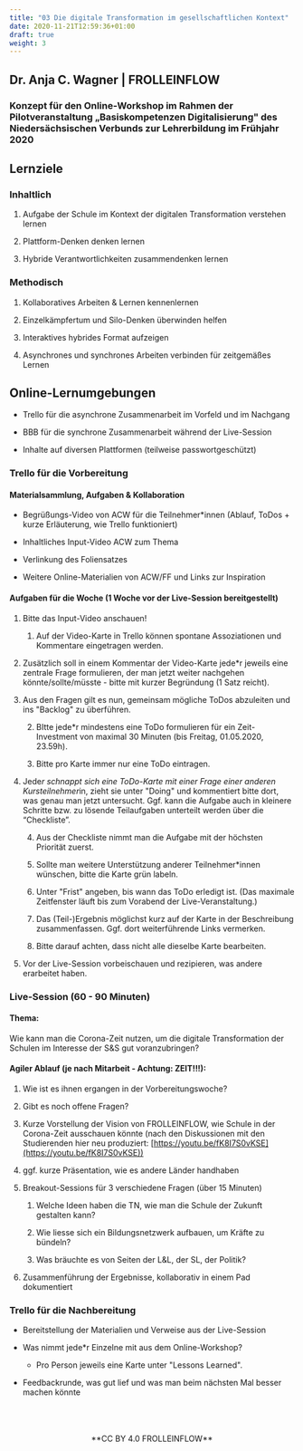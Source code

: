 ```yaml
---
title: "03 Die digitale Transformation im gesellschaftlichen Kontext"
date: 2020-11-21T12:59:36+01:00
draft: true
weight: 3
---
```



## **Dr. Anja C. Wagner | FROLLEINFLOW**

### Konzept für den Online-Workshop im Rahmen der Pilotveranstaltung „Basiskompetenzen Digitalisierung" des Niedersächsischen Verbunds zur Lehrerbildung im Frühjahr 2020

## Lernziele

### Inhaltlich

1. Aufgabe der Schule im Kontext der digitalen Transformation verstehen lernen

2. Plattform-Denken denken lernen

3. Hybride Verantwortlichkeiten zusammendenken lernen

### Methodisch

1. Kollaboratives Arbeiten & Lernen kennenlernen

2. Einzelkämpfertum und Silo-Denken überwinden helfen

3. Interaktives hybrides Format aufzeigen

4. Asynchrones und synchrones Arbeiten verbinden für zeitgemäßes Lernen

## Online-Lernumgebungen

* Trello für die asynchrone Zusammenarbeit im Vorfeld und im Nachgang

* BBB für die synchrone Zusammenarbeit während der Live-Session

* Inhalte auf diversen Plattformen (teilweise passwortgeschützt)

### Trello für die Vorbereitung

#### Materialsammlung, Aufgaben & Kollaboration

* Begrüßungs-Video von ACW für die Teilnehmer*innen (Ablauf, ToDos + kurze Erläuterung, wie Trello funktioniert)

* Inhaltliches Input-Video ACW zum Thema

* Verlinkung des Foliensatzes

* Weitere Online-Materialien von ACW/FF und Links zur Inspiration

#### Aufgaben für die Woche (1 Woche vor der Live-Session bereitgestellt)

1. Bitte das Input-Video anschauen!

    1. Auf der Video-Karte in Trello können spontane Assoziationen und Kommentare eingetragen werden.

2. Zusätzlich soll in einem Kommentar der Video-Karte jede*r jeweils eine zentrale Frage formulieren, der man jetzt weiter nachgehen könnte/sollte/müsste - bitte mit kurzer Begründung (1 Satz reicht).

3. Aus den Fragen gilt es nun, gemeinsam mögliche ToDos abzuleiten und ins "Backlog" zu überführen.

    2. BItte jede*r mindestens eine ToDo formulieren für ein Zeit-Investment von maximal 30 Minuten (bis Freitag, 01.05.2020, 23.59h).

    3. Bitte pro Karte immer nur eine ToDo eintragen.

4. Jede*r schnappt sich eine ToDo-Karte mit einer Frage einer anderen Kursteilnehmer*in, zieht sie unter "Doing" und kommentiert bitte dort, was genau man jetzt untersucht. Ggf. kann die Aufgabe auch in kleinere Schritte bzw. zu lösende Teilaufgaben unterteilt werden über die “Checkliste”.

    4. Aus der Checkliste nimmt man die Aufgabe mit der höchsten Priorität zuerst.

    5. Sollte man weitere Unterstützung anderer Teilnehmer*innen wünschen, bitte die Karte grün labeln.

    6. Unter "Frist" angeben, bis wann das ToDo erledigt ist. (Das maximale Zeitfenster läuft bis zum Vorabend der Live-Veranstaltung.)

    7. Das (Teil-)Ergebnis möglichst kurz auf der Karte in der Beschreibung zusammenfassen. Ggf. dort weiterführende Links vermerken.

    8. Bitte darauf achten, dass nicht alle dieselbe Karte bearbeiten.

5. Vor der Live-Session vorbeischauen und rezipieren, was andere erarbeitet haben.

### Live-Session (60 - 90 Minuten)

#### Thema:

Wie kann man die Corona-Zeit nutzen, um die digitale Transformation der Schulen im Interesse der S&S gut voranzubringen?

#### Agiler Ablauf (je nach Mitarbeit - Achtung: ZEIT!!!):

1. Wie ist es ihnen ergangen in der Vorbereitungswoche?

2. Gibt es noch offene Fragen?

3. Kurze Vorstellung der Vision von FROLLEINFLOW, wie Schule in der Corona-Zeit ausschauen könnte (nach den Diskussionen mit den Studierenden hier neu produziert: [https://youtu.be/fK8I7S0vKSE](https://youtu.be/fK8I7S0vKSE))

4. ggf. kurze Präsentation, wie es andere Länder handhaben

5. Breakout-Sessions für 3 verschiedene Fragen (über 15 Minuten)

    1. Welche Ideen haben die TN, wie man die Schule der Zukunft gestalten kann?

    2. Wie liesse sich ein Bildungsnetzwerk aufbauen, um Kräfte zu bündeln?

    3. Was bräuchte es von Seiten der L&L, der SL, der Politik?

6. Zusammenführung der Ergebnisse, kollaborativ in einem Pad dokumentiert

### Trello für die Nachbereitung

* Bereitstellung der Materialien und Verweise aus der Live-Session

* Was nimmt jede*r Einzelne mit aus dem Online-Workshop?

    * Pro Person jeweils eine Karte unter "Lessons Learned".

* Feedbackrunde, was gut lief und was man beim nächsten Mal besser machen könnte  


<br>
<br>
<br>

<center>
**CC BY 4.0  FROLLEINFLOW**
</center>
